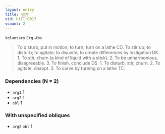 ```yaml
---
layout: entry
title: དཀྲུག་
vid: Hill:0017
vcount: 2
---
```

`Voluntary` `Erg-Abs`
> To disturb, put in motion; to turn, turn on a lathe CD\.
To stir up; to disturb; to agitate; to disunite; to create differences by instigation DK\.
1\.
 To stir, churn (a kind of liquid with a stick)\.
 2\.
 To be unharmonious, disagreeable\.
 3\.
 To finish, conclude DS\.
 1\.
 To disturb, stir, churn\.
 2\.
 To agitate, disrupt\.
 3\.
 To carve by turning on a lathe TC\.

### Dependencies (N = 2)
* `arg1` 1
* `arg2` 1
* `obl` 1


### With unspecified obliques
* `arg2` `obl` 1
